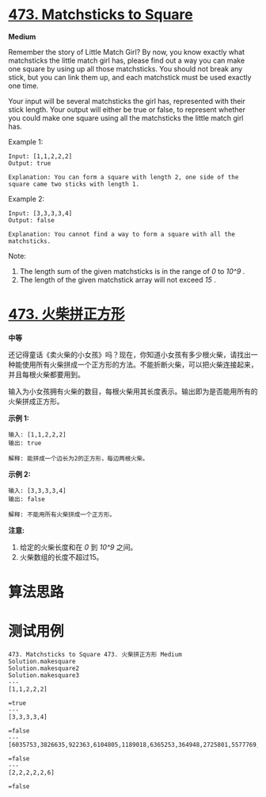 # [473. Matchsticks to Square][enTitle]

**Medium**

Remember the story of Little Match Girl? By now, you know exactly what matchsticks the little match girl has, please find out a way you can make one square by using up all those matchsticks. You should not break any stick, but you can link them up, and each matchstick must be used exactly one time.

Your input will be several matchsticks the girl has, represented with their stick length. Your output will either be true or false, to represent whether you could make one square using all the matchsticks the little match girl has.

Example 1:

```
Input: [1,1,2,2,2]
Output: true

Explanation: You can form a square with length 2, one side of the square came two sticks with length 1.

```



Example 2:

```
Input: [3,3,3,3,4]
Output: false

Explanation: You cannot find a way to form a square with all the matchsticks.

```



Note:

1. The length sum of the given matchsticks is in the range of  *0*  to  *10^9* .  
2. The length of the given matchstick array will not exceed  *15* .


# [473. 火柴拼正方形][cnTitle]

**中等**

还记得童话《卖火柴的小女孩》吗？现在，你知道小女孩有多少根火柴，请找出一种能使用所有火柴拼成一个正方形的方法。不能折断火柴，可以把火柴连接起来，并且每根火柴都要用到。

输入为小女孩拥有火柴的数目，每根火柴用其长度表示。输出即为是否能用所有的火柴拼成正方形。

**示例 1:** 

```
输入: [1,1,2,2,2]
输出: true

解释: 能拼成一个边长为2的正方形，每边两根火柴。

```

**示例 2:** 

```
输入: [3,3,3,3,4]
输出: false

解释: 不能用所有火柴拼成一个正方形。

```

**注意:** 

1. 给定的火柴长度和在  *0*  到  *10^9* 之间。 
2. 火柴数组的长度不超过15。


# 算法思路

# 测试用例
```
473. Matchsticks to Square 473. 火柴拼正方形 Medium
Solution.makesquare
Solution.makesquare2
Solution.makesquare3
---
[1,1,2,2,2]

=true
---
[3,3,3,3,4]

=false
---
[6035753,3826635,922363,6104805,1189018,6365253,364948,2725801,5577769,7857734,2860709,9554210,4883540,8712121,3545089]

=false
---
[2,2,2,2,2,6]

=false
```

[enTitle]: https://leetcode.com/problems/matchsticks-to-square/
[cnTitle]: https://leetcode-cn.com/problems/matchsticks-to-square/
